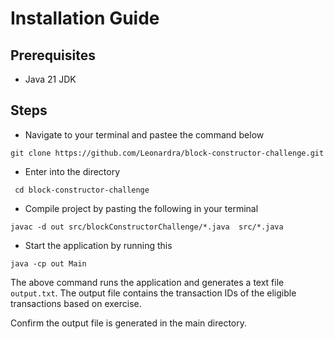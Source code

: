# Installation Guide

## Prerequisites
 - Java 21 JDK

## Steps

- Navigate to your terminal and pastee the command below
```shell
git clone https://github.com/Leonardra/block-constructor-challenge.git
```
- Enter into the directory
```shell
 cd block-constructor-challenge
```
- Compile project by pasting the following in your terminal

```shell
javac -d out src/blockConstructorChallenge/*.java  src/*.java
```

- Start the application by running this
```shell
java -cp out Main
```

The above command runs the application and generates a text file ```output.txt```. 
The output file contains the transaction IDs of the eligible transactions based on
exercise.

Confirm the output file is generated in the main directory.
